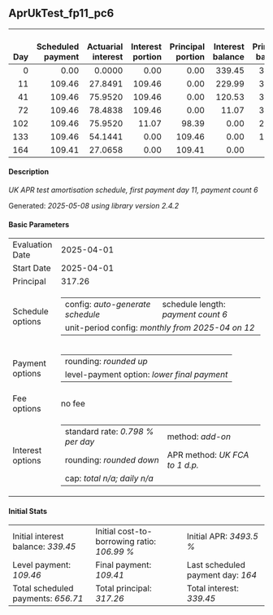 <h2>AprUkTest_fp11_pc6</h2>
<table>
    <thead style="vertical-align: bottom;">
        <th style="text-align: right;">Day</th>
        <th style="text-align: right;">Scheduled payment</th>
        <th style="text-align: right;">Actuarial interest</th>
        <th style="text-align: right;">Interest portion</th>
        <th style="text-align: right;">Principal portion</th>
        <th style="text-align: right;">Interest balance</th>
        <th style="text-align: right;">Principal balance</th>
        <th style="text-align: right;">Total actuarial interest</th>
        <th style="text-align: right;">Total interest</th>
        <th style="text-align: right;">Total principal</th>
    </thead>
    <tr style="text-align: right;">
        <td class="ci00">0</td>
        <td class="ci01" style="white-space: nowrap;">0.00</td>
        <td class="ci02">0.0000</td>
        <td class="ci03">0.00</td>
        <td class="ci04">0.00</td>
        <td class="ci05">339.45</td>
        <td class="ci06">317.26</td>
        <td class="ci07">0.0000</td>
        <td class="ci08">0.00</td>
        <td class="ci09">0.00</td>
    </tr>
    <tr style="text-align: right;">
        <td class="ci00">11</td>
        <td class="ci01" style="white-space: nowrap;">109.46</td>
        <td class="ci02">27.8491</td>
        <td class="ci03">109.46</td>
        <td class="ci04">0.00</td>
        <td class="ci05">229.99</td>
        <td class="ci06">317.26</td>
        <td class="ci07">27.8491</td>
        <td class="ci08">109.46</td>
        <td class="ci09">0.00</td>
    </tr>
    <tr style="text-align: right;">
        <td class="ci00">41</td>
        <td class="ci01" style="white-space: nowrap;">109.46</td>
        <td class="ci02">75.9520</td>
        <td class="ci03">109.46</td>
        <td class="ci04">0.00</td>
        <td class="ci05">120.53</td>
        <td class="ci06">317.26</td>
        <td class="ci07">103.8011</td>
        <td class="ci08">218.92</td>
        <td class="ci09">0.00</td>
    </tr>
    <tr style="text-align: right;">
        <td class="ci00">72</td>
        <td class="ci01" style="white-space: nowrap;">109.46</td>
        <td class="ci02">78.4838</td>
        <td class="ci03">109.46</td>
        <td class="ci04">0.00</td>
        <td class="ci05">11.07</td>
        <td class="ci06">317.26</td>
        <td class="ci07">182.2849</td>
        <td class="ci08">328.38</td>
        <td class="ci09">0.00</td>
    </tr>
    <tr style="text-align: right;">
        <td class="ci00">102</td>
        <td class="ci01" style="white-space: nowrap;">109.46</td>
        <td class="ci02">75.9520</td>
        <td class="ci03">11.07</td>
        <td class="ci04">98.39</td>
        <td class="ci05">0.00</td>
        <td class="ci06">218.87</td>
        <td class="ci07">258.2369</td>
        <td class="ci08">339.45</td>
        <td class="ci09">98.39</td>
    </tr>
    <tr style="text-align: right;">
        <td class="ci00">133</td>
        <td class="ci01" style="white-space: nowrap;">109.46</td>
        <td class="ci02">54.1441</td>
        <td class="ci03">0.00</td>
        <td class="ci04">109.46</td>
        <td class="ci05">0.00</td>
        <td class="ci06">109.41</td>
        <td class="ci07">312.3810</td>
        <td class="ci08">339.45</td>
        <td class="ci09">207.85</td>
    </tr>
    <tr style="text-align: right;">
        <td class="ci00">164</td>
        <td class="ci01" style="white-space: nowrap;">109.41</td>
        <td class="ci02">27.0658</td>
        <td class="ci03">0.00</td>
        <td class="ci04">109.41</td>
        <td class="ci05">0.00</td>
        <td class="ci06">0.00</td>
        <td class="ci07">339.4469</td>
        <td class="ci08">339.45</td>
        <td class="ci09">317.26</td>
    </tr>
</table>
<h4>Description</h4>
<p><i>UK APR test amortisation schedule, first payment day 11, payment count 6</i></p>
<p>Generated: <i>2025-05-08 using library version 2.4.2</i></p>
<h4>Basic Parameters</h4>
<table>
    <tr>
        <td>Evaluation Date</td>
        <td>2025-04-01</td>
    </tr>
    <tr>
        <td>Start Date</td>
        <td>2025-04-01</td>
    </tr>
    <tr>
        <td>Principal</td>
        <td>317.26</td>
    </tr>
    <tr>
        <td>Schedule options</td>
        <td>
            <table>
                <tr>
                    <td>config: <i>auto-generate schedule</i></td>
                    <td>schedule length: <i><i>payment count</i> 6</i></td>
                </tr>
                <tr>
                    <td colspan="2" style="white-space: nowrap;">unit-period config: <i>monthly from 2025-04 on 12</i></td>
                </tr>
            </table>
        </td>
    </tr>
    <tr>
        <td>Payment options</td>
        <td>
            <table>
                <tr>
                    <td>rounding: <i>rounded up</i></td>
                </tr>
                <tr>
                    <td>level-payment option: <i>lower&nbsp;final&nbsp;payment</i></td>
                </tr>
            </table>
        </td>
    </tr>
    <tr>
        <td>Fee options</td>
        <td>no fee
        </td>
    </tr>
    <tr>
        <td>Interest options</td>
        <td>
            <table>
                <tr>
                    <td>standard rate: <i>0.798 % per day</i></td>
                    <td>method: <i>add-on</i></td>
                </tr>
                <tr>
                    <td>rounding: <i>rounded down</i></td>
                    <td>APR method: <i>UK FCA to 1 d.p.</i></td>
                </tr>
                <tr>
                    <td colspan="2">cap: <i>total <i>n/a</i>; daily <i>n/a</i></td>
                </tr>
            </table>
        </td>
    </tr>
</table>
<h4>Initial Stats</h4>
<table>
    <tr>
        <td>Initial interest balance: <i>339.45</i></td>
        <td>Initial cost-to-borrowing ratio: <i>106.99 %</i></td>
        <td>Initial APR: <i>3493.5 %</i></td>
    </tr>
    <tr>
        <td>Level payment: <i>109.46</i></td>
        <td>Final payment: <i>109.41</i></td>
        <td>Last scheduled payment day: <i>164</i></td>
    </tr>
    <tr>
        <td>Total scheduled payments: <i>656.71</i></td>
        <td>Total principal: <i>317.26</i></td>
        <td>Total interest: <i>339.45</i></td>
    </tr>
</table>